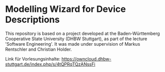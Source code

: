 # Modelling Wizard for Device Descriptions 

This repository is based on a project developed at the Baden-Württemberg Cooperative State University (DHBW Stuttgart), 
as part of the lecture 'Software Engineering'.
It was made under supervision of Markus Rentschler and Christian Holder.

Link für Vorlesungsinhalte: https://owncloud.dhbw-stuttgart.de/index.php/s/4tQPRqTQzANssFi

